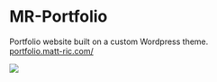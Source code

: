 # MR-Portfolio

Portfolio website built on a custom Wordpress theme.
<br>
<a href="http://www.portfolio.matt-ric.com/" target="_blank">portfolio.matt-ric.com/</a>

<img src="http://www.matt-ric.com/portfolio/wp-content/themes/MR-Portfolio/images/logo_header.png">
